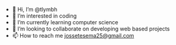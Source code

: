 - 👋 Hi, I’m @tlymbh
- 👀 I’m interested in coding
- 🌱 I’m currently learning computer science
- 💞️ I’m looking to collaborate on developing web based projects
- 📫 How to reach me jossetesema25@gmail.com

<!---
tlymbh/tlymbh is a ✨ special ✨ repository because its `README.md` (this file) appears on your GitHub profile.
You can click the Preview link to take a look at your changes.
--->
